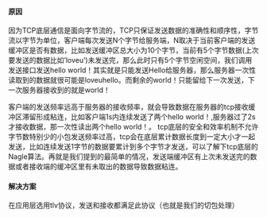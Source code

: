 #### 原因

​	因为TCP底层通信是面向字节流的，TCP只保证发送数据的准确性和顺序性，字节流以字节为单位，客户端每次发送N个字节给服务端，N取决于当前客户端的发送缓冲区是否有数据，比如发送缓冲区总大小为10个字节，当前有5个字节数据(上次要发送的数据比如’loveu’)未发送完，那么此时只有5个字节空闲空间，我们调用发送接口发送hello world！其实就是只能发送Hello给服务器，那么服务器一次性读取到的数据就很可能是loveuhello。而剩余的world！只能留给下一次发送，下一次服务器接收到的就是world！

​	客户端的发送频率远高于服务器的接收频率，就会导致数据在服务器的tcp接收缓冲区滞留形成粘连，比如客户端1s内连续发送了两个hello world！,服务器过了2s才接收数据，那一次性读出两个hello world！。
​	tcp底层的安全和效率机制不允许字节数特别少的小包发送频率过高，tcp会在底层累计数据长度到一定大小才一起发送，比如连续发送1字节的数据要累计到多个字节才发送，可以了解下tcp底层的Nagle算法。
​	再就是我们提到的最简单的情况，发送端缓冲区有上次未发送完的数据或者接收端的缓冲区里有未取出的数据导致数据粘连。

#### 解决方案

​	在应用层选用tlv协议，发送和接收都满足此协议（也就是我们的切包处理）

